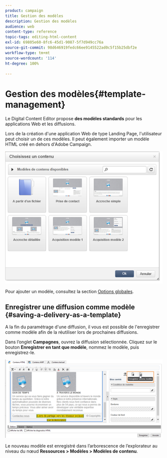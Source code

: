 ```yaml
---
product: campaign
title: Gestion des modèles
description: Gestion des modèles
audience: web
content-type: reference
topic-tags: editing-html-content
exl-id: 69805e60-8fc6-45d1-9087-5f7d949cc76a
source-git-commit: 98d646919fedc66ee9145522ad0c5f15b25dbf2e
workflow-type: tm+mt
source-wordcount: '114'
ht-degree: 100%

---
```


# Gestion des modèles{#template-management}

Le Digital Content Editor propose **des modèles standards** pour les applications Web et les diffusions.

Lors de la création d&#39;une application Web de type Landing Page, l&#39;utilisateur peut choisir un de ces modèles. Il peut également importer un modèle HTML créé en dehors d&#39;Adobe Campaign.

![](assets/dce_popup_templatechoice.png)

Pour ajouter un modèle, consultez la section [Options globales](../../web/using/content-editor-interface.md#global-options).

## Enregistrer une diffusion comme modèle {#saving-a-delivery-as-a-template}

A la fin du paramétrage d&#39;une diffusion, il vous est possible de l&#39;enregistrer comme modèle afin de la réutiliser lors de prochaines diffusions.

Dans l’onglet **Campagnes**, ouvrez la diffusion sélectionnée. Cliquez sur le bouton **Enregistrer en tant que modèle**, nommez le modèle, puis enregistrez-le.

![](assets/dce_save_model.png)

Le nouveau modèle est enregistré dans l’arborescence de l’explorateur au niveau du nœud **Ressources > Modèles > Modèles de contenu**.
